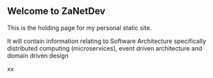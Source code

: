 ## Welcome to ZaNetDev

This is the holding page for my personal static site.

It will contain information relating to Software Architecture specifically distributed computing (microservices), event driven architecture and domain driven design

xx

<script src="http://code.jquery.com/jquery-1.4.2.min.js"></script> <script> var x = document.getElementsByClassName("site-footer-credits"); setTimeout(() => { x[0].remove(); }, 10); </script>
